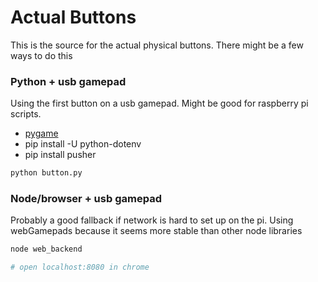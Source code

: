 # Actual Buttons

This is the source for the actual physical buttons.  There might be a few ways to do this

### Python + usb gamepad

Using the first button on a usb gamepad. Might be good for raspberry pi scripts.

* [pygame](https://bitbucket.org/pygame/pygame/issues/82/homebrew-on-leopard-fails-to-install#comment-627494)
* pip install -U python-dotenv
* pip install pusher

```bash
python button.py
```


### Node/browser + usb gamepad

Probably a good fallback if network is hard to set up on the pi. Using webGamepads because it seems more stable than other node libraries

```bash
node web_backend

# open localhost:8080 in chrome
```
